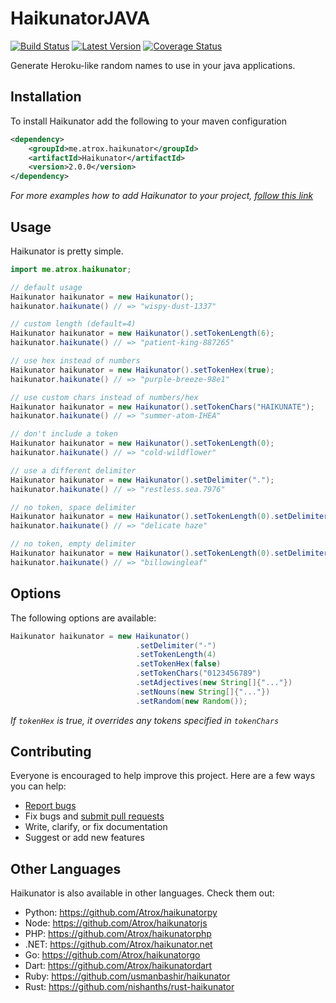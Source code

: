 # HaikunatorJAVA

[![Build Status](https://img.shields.io/travis/Atrox/haikunatorjava.svg?style=flat-square)](https://travis-ci.org/Atrox/haikunatorjava)
[![Latest Version](https://maven-badges.herokuapp.com/maven-central/me.atrox.haikunator/Haikunator/badge.svg?style=flat-square)](https://maven-badges.herokuapp.com/maven-central/me.atrox.haikunator/Haikunator)
[![Coverage Status](https://img.shields.io/coveralls/Atrox/haikunatorjava.svg?style=flat-square)](https://coveralls.io/r/Atrox/haikunatorjava)

Generate Heroku-like random names to use in your java applications.

## Installation

To install Haikunator add the following to your maven configuration
```xml
<dependency>
    <groupId>me.atrox.haikunator</groupId>
    <artifactId>Haikunator</artifactId>
    <version>2.0.0</version>
</dependency>
```
*For more examples how to add Haikunator to your project, [follow this link](https://maven-badges.herokuapp.com/maven-central/me.atrox.haikunator/Haikunator)*

## Usage

Haikunator is pretty simple.

```java
import me.atrox.haikunator;

// default usage
Haikunator haikunator = new Haikunator();
haikunator.haikunate() // => "wispy-dust-1337"

// custom length (default=4)
Haikunator haikunator = new Haikunator().setTokenLength(6);
haikunator.haikunate() // => "patient-king-887265"

// use hex instead of numbers
Haikunator haikunator = new Haikunator().setTokenHex(true);
haikunator.haikunate() // => "purple-breeze-98e1"

// use custom chars instead of numbers/hex
Haikunator haikunator = new Haikunator().setTokenChars("HAIKUNATE");
haikunator.haikunate() // => "summer-atom-IHEA"

// don't include a token
Haikunator haikunator = new Haikunator().setTokenLength(0);
haikunator.haikunate() // => "cold-wildflower"

// use a different delimiter
Haikunator haikunator = new Haikunator().setDelimiter(".");
haikunator.haikunate() // => "restless.sea.7976"

// no token, space delimiter
Haikunator haikunator = new Haikunator().setTokenLength(0).setDelimiter(" ");
haikunator.haikunate() // => "delicate haze"

// no token, empty delimiter
Haikunator haikunator = new Haikunator().setTokenLength(0).setDelimiter("");
haikunator.haikunate() // => "billowingleaf"
```

## Options

The following options are available:

```java
Haikunator haikunator = new Haikunator()
                            .setDelimiter("-")
                            .setTokenLength(4)
                            .setTokenHex(false)
                            .setTokenChars("0123456789")
                            .setAdjectives(new String[]{"..."})
                            .setNouns(new String[]{"..."})
                            .setRandom(new Random());
```
*If ```tokenHex``` is true, it overrides any tokens specified in ```tokenChars```*

## Contributing

Everyone is encouraged to help improve this project. Here are a few ways you can help:

- [Report bugs](https://github.com/Atrox/haikunatorjava/issues)
- Fix bugs and [submit pull requests](https://github.com/Atrox/haikunatorjava/pulls)
- Write, clarify, or fix documentation
- Suggest or add new features

## Other Languages

Haikunator is also available in other languages. Check them out:

- Python: https://github.com/Atrox/haikunatorpy
- Node: https://github.com/Atrox/haikunatorjs
- PHP: https://github.com/Atrox/haikunatorphp
- .NET: https://github.com/Atrox/haikunator.net
- Go: https://github.com/Atrox/haikunatorgo
- Dart: https://github.com/Atrox/haikunatordart
- Ruby: https://github.com/usmanbashir/haikunator
- Rust: https://github.com/nishanths/rust-haikunator
